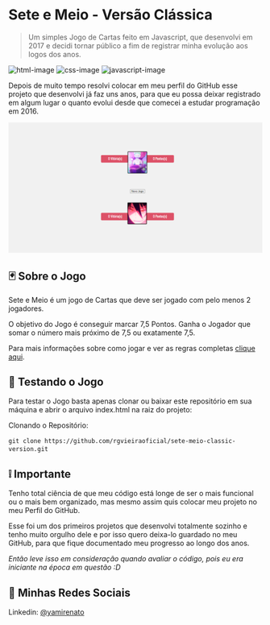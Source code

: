 # Sete e Meio - Versão Clássica

> Um simples Jogo de Cartas feito em Javascript, que desenvolvi em 2017 e decidi tornar público a fim de registrar minha evolução aos logos dos anos.

![html-image]
![css-image]
![javascript-image]

Depois de muito tempo resolvi colocar em meu perfil do GitHub esse projeto que desenvolvi já faz uns anos, para que eu possa deixar registrado em algum lugar o quanto evolui desde que comecei a estudar programação em 2016.

![](./img/header.png)

## 🃏 Sobre o Jogo

Sete e Meio é um jogo de Cartas que deve ser jogado com pelo menos 2 jogadores.

O objetivo do Jogo é conseguir marcar 7,5 Pontos. Ganha o Jogador que somar o número mais próximo de 7,5 ou exatamente 7,5.

Para mais informações sobre como jogar e ver as regras completas [clique aqui](https://pt.wikipedia.org/wiki/Sette_e_mezzo).

## 🚀 Testando o Jogo

Para testar o Jogo basta apenas clonar ou baixar este repositório em sua máquina e abrir o arquivo index.html na raiz do projeto:

Clonando o Repositório:

```
git clone https://github.com/rgvieiraoficial/sete-meio-classic-version.git
```

## ❕ Importante

Tenho total ciência de que meu código está longe de ser o mais funcional ou o mais bem organizado, mas mesmo assim quis colocar meu projeto no meu Perfil do GitHub.

Esse foi um dos primeiros projetos que desenvolvi totalmente sozinho e tenho muito orgulho dele e por isso quero deixa-lo guardado no meu GitHub, para que fique documentado meu progresso ao longo dos anos.

_Então leve isso em consideração quando avaliar o código, pois eu era iniciante na época em questão :D_

## 📱 Minhas Redes Sociais

Linkedin: [@yamirenato](https://www.linkedin.com/in/yamirenato/)

[html-image]: https://img.shields.io/badge/-html-orange
[css-image]: https://img.shields.io/badge/-css-blue
[javascript-image]: https://img.shields.io/badge/-javascript-yellow
